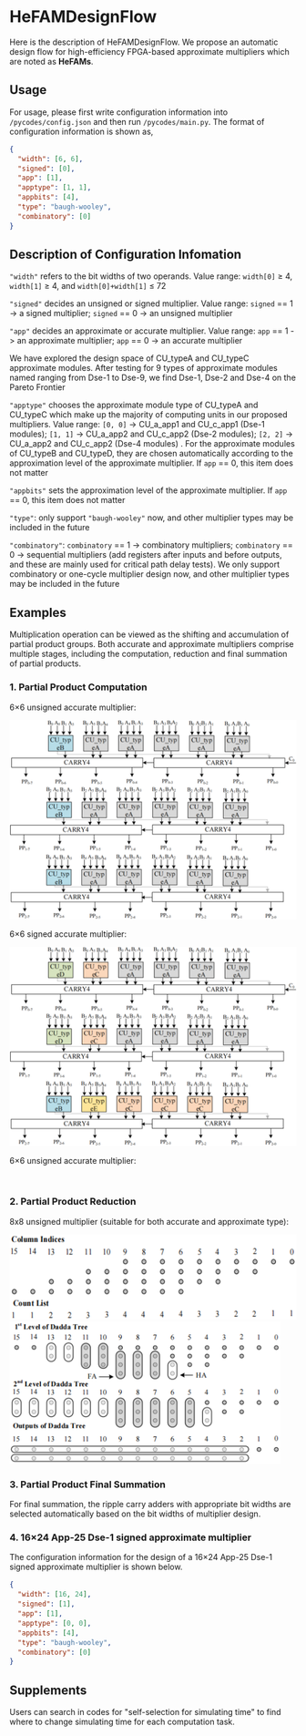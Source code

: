 # HeFAMDesignFlow

Here is the description of HeFAMDesignFlow. We propose an automatic design flow for high-efficiency FPGA-based approximate multipliers which are noted as **HeFAMs**. 

## Usage

For usage, please first write configuration information into `/pycodes/config.json` and then run `/pycodes/main.py`. The format of configuration information is shown as, 

```json
{
  "width": [6, 6],
  "signed": [0],
  "app": [1],
  "apptype": [1, 1],
  "appbits": [4],
  "type": "baugh-wooley",
  "combinatory": [0]
}
```

## Description of Configuration Infomation

`"width"` refers to the bit widths of two operands. Value range: `width[0]` ≥ 4, `width[1]` ≥ 4, and `width[0]+width[1]` ≤ 72

`"signed"` decides an unsigned or signed multiplier. Value range: `signed` == 1 -> a signed multiplier; `signed` == 0 -> an unsigned multiplier

`"app"` decides an approximate or accurate multiplier. Value range: `app` == 1 -> an approximate multiplier; `app` == 0 -> an accurate multiplier

We have explored the design space of CU_typeA and CU_typeC approximate modules. After testing for 9 types of approximate modules named ranging from Dse-1 to Dse-9, we find Dse-1, Dse-2 and Dse-4 on the Pareto Frontier

`"apptype"` chooses the approximate module type of CU_typeA and CU_typeC which make up the majority of computing units in our proposed multipliers. Value range: `[0, 0]`  -> CU_a_app1 and CU_c_app1 (Dse-1 modules); `[1, 1]`  -> CU_a_app2 and CU_c_app2 (Dse-2 modules); `[2, 2]`  -> CU_a_app2 and CU_c_app2 (Dse-4 modules) . For the approximate modules of CU_typeB and CU_typeD, they are chosen automatically according to the approximation level of the approximate multiplier. If  `app` == 0, this item does not matter

`"appbits"` sets the approximation level of the approximate multiplier.  If  `app` == 0, this item does not matter

`"type"`: only support `"baugh-wooley"` now, and other multiplier types may be included in the future

`"combinatory"`: `combinatory` == 1 -> combinatory multipliers; `combinatory` == 0 -> sequential multipliers (add registers after inputs and before outputs, and these are mainly used for critical path delay tests). We only support combinatory or one-cycle multiplier design now, and other multiplier types may be included in the future

## Examples

Multiplication operation can be viewed as the shifting and accumulation of partial product groups. Both accurate and approximate multipliers comprise multiple stages, including the computation, reduction and final summation of partial products. 

### 1. Partial Product Computation

6×6 unsigned accurate multiplier:

<img src="Figures\acc_layer_unsigned6x6_00.png" alt="" style="height:350px;" />

6×6 signed accurate multiplier:

<img src="Figures\acc_layer_signed6x6_00.png" alt="" style="height:350px;" />

6×6 unsigned accurate multiplier:

<img src="Figures\app_layer_signed6x6_00.png" alt="" style="height:350px;" />

### 2. Partial Product Reduction

8x8 unsigned multiplier (suitable for both accurate and approximate type):

<img src="Figures\Fig7_00.png" alt="" style="height:150px;" />

<img src="Figures\8x8_dadda_00.png" alt="" style="height:250px;" />

### 3. Partial Product Final Summation

For final summation, the ripple carry adders with appropriate bit widths are selected automatically based on the bit widths of multiplier design. 

### 4. 16×24 App-25 Dse-1 signed approximate multiplier

The configuration information for the design of a 16×24 App-25 Dse-1 signed approximate multiplier is shown below.

```json
{
  "width": [16, 24],
  "signed": [1],
  "app": [1],
  "apptype": [0, 0],
  "appbits": [4],
  "type": "baugh-wooley",
  "combinatory": [0]
}
```

## Supplements

Users can search in codes for "self-selection for simulating time"  to find where to change simulating time for each computation task. 




